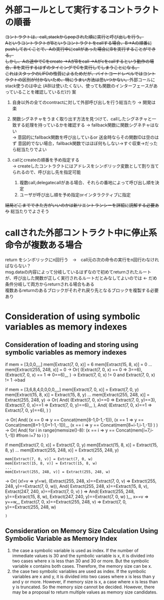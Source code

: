 # 外部コールとして実行するコントラクトの順番
~~コントラクトは、call_stackからpopされた順に実行と呼び出しを行う。~~  
~~AというコントラクトがBというコントラクトをcallする場合、B→Aの順番にpushしておくことで、Aの実行中にcallがあった場合にBを実行することができる。  
しかし、Aの途中でCをcreate →AがBをcall →Aがcをcallするという動作の場合、Bを実行するはずのタイミングでCを実行してしまうことになる。  
これはスタックのLIFOの性質によるためだが、バイトコードレベルではコントラクトの区別が付かないため、特にうまい方法は思いつかない。~~外部コールにstack使うのは中止
(ABIは使いたくない、使っても関数のインターフェースがあっていることを確認しているだけ)
案  
1. 自身以外の全てのcontractに対して外部呼び出しを行う総当たり → 開発は楽

1. 関数シグネチャをうまく取り出す方法を見つけて、callしたシグネチャと一致する処理を持っているかを確認する
 → fallback関数に関数シグネチャはない  
 → 意図的にfallback関数を呼び出しているor  送金時ならその関数IDは空のはず  意図的でない場合，fallback関数ではほぼ何もしない→すぐ収束→だったら総当たりでよい

1. callとcreateの順番を予め指定する  
→  createしたコントラクトにはアドレスをシンボリック変数として割り当てられるので、呼び出し先を指定可能  
    1.  複数call,delegatecallがある場合、それらの番地によって呼び出し順を決定  
    1.  ユーザが呼び出し順を予め指定orインタラクティブに指定
 
  
~~結局どこまでできた方がいいのかは新リエントランシーを詳細に読解する必要あり~~ 総当たりでよさそう

# callされた外部コントラクト中に停止系命令が複数ある場合
return をシンボリックにn回行う　→　call元の次の命令の実行をn回行わなければならない？  
msg.dataの内容によって分岐しているはずなので初めてreturnされたルートが、呼び出した関数が正しく実行されるルートだとみなしてよいのでは ← だめ　条件分岐して両方からreturnされる場合もある  
複数あるreturnのあるブロックがそれぞれ戻り先となるブロックを複製する必要あり




# Consideration of using symbolic variables as memory indexes
## Consideration of loading and storing using symbolic variables as memory indexes
if
    mem = [3,0,0,,,,]
    mem[Extract(7, 0, x)] = 6
    mem[Extract(15, 8, x)] = 0
    ...
    mem[Extract(255, 248, x)] = 0
→
    Or(
    (Extract(7, 0, x) == 0 => 3==6),
    (Extract(7, 0, x) == 1 => 0==6),,,
    )
→ Extract(7, 0, x) != 0 and Extract(7, 0, x) != 1
→bad

if
    mem = [3,6,8,4,0,0,0,0,,,,]
    mem[Extract(7, 0, x)] = Extract(7, 0, y)
    mem[Extract(15, 8, x)] = Extract(15, 8, y)
    ...
    mem[Extract(255, 248, x)] = Extract(255, 248, y)
→
    Or(
        And(
            (Extract(7, 0, x)==0 => Extract(7, 0, y)==3),
            (Extract(7, 0, x)==1 => Extract(7, 0, y)==6),,,
        ),
        And(
            (Extract(7, 0, x)==1 => Extract(7, 0, y)==6),
        )
    )

→
    Or(
        And(
        (x == 0 => y == Concat(mem[8-1,0-1,-1])),
        (x == 1 => y == Concat(mem[8+1-1,0+1-1,-1])),,,
        (x == i => y == Concat(mem[8+i-1,i-1,-1])
        )
    )
→
    Or(
        And(
        for i in range(memsize()-8):
            (x == i => y == Concat(mem[i+7,i-1,-1]) #from i+7 to i
        )
    )






if
    mem[Extract(7, 0, x)] = Extract(7, 0, y)
    mem[Extract(15, 8, x)] = Extract(15, 8, y)
    ...
    mem[Extract(255, 248, x)] = Extract(255, 248, y)

    mem[Extract(7, 0, v)] = Extract(7, 0, w)
    mem[Extract(15, 8, v)] = Extract(15, 8, w)
    ...
    mem[Extract(255, 248, v)] = Extract(255, 248, w)
→
    Or(
        (x!=v => y!=w),
        (Extract(255, 248, x)==Extract(7, 0, v) => Extract(255, 248, y)==Extract(7, 0, w)),
        And(
            Extract(255, 248, x)==Extract(15, 8, v),
            Extract(247, 240, x)==Extract(7, 0, v)
        ) => And(
            Extract(255, 248, y)==Extract(15, 8, w),
            Extract(247, 240, y)==Extract(7, 0, w)
        ),,,
        x==v => y==w,,,
        Extract(7, 0, x)==Extract(255, 248, v) => Extract(7, 0, y)==Extract(255, 248, w)
            
    )



## Consideration on Memory Size Calculation Using Symbolic Variable as Memory Index
1. the case a symbolic variable is used as index.
If the number of immediate values is 30 and the symbolic variable is x,
it is divided into two cases where x is less than 30 and 30 or more.
But the symbolic variable x contains both cases.
Therefore, the memory size can be x.
1. the case two symbolic variables are used as index.
If the symbolic variables are x and y, 
it is divided into two cases where x is less than y and y or more.
However, if memory size is x, a case where x is less than y is truncated.
So the memory size cannot be decided. However, there may be a proposal to return multiple values as memory size candidates.